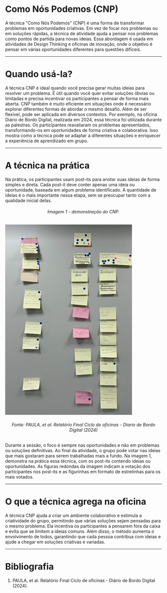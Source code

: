 # Como Nós Podemos (CNP)

A técnica "Como Nós Podemos" (CNP) é uma forma de transformar problemas em oportunidades criativas. Em vez de focar nos problemas ou em soluções rápidas, a técnica de atividade ajuda a pensar nos problemas como pontos de partida para novas ideias. Essa abordagem é usada em atividades de Design Thinking e oficinas de inovação, onde o objetivo é pensar em várias oportunidades diferentes para questões difíceis.

---

# Quando usá-la?

A técnica CNP é ideal quando você precisa gerar muitas ideias para resolver um problema. É útil quando você quer evitar soluções óbvias ou limitadas e precisa incentivar os participantes a pensar de forma mais aberta. CNP também é muito eficiente em situações onde é necessário explorar diferentes formas de abordar o mesmo desafio. Além de ser flexível, pode ser aplicada em diversos contextos. Por exemplo, na oficina Diário de Bordo Digital, realizada em 2024, essa técnica foi utilizada durante as palestras. Os participantes reavaliaram os problemas apresentados, transformando-os em oportunidades de forma criativa e colaborativa. Isso mostra como a técnica pode se adaptar a diferentes situações e enriquecer a experiência de aprendizado em grupo.

---

# A técnica na prática

Na prática, os participantes usam post-its para anotar suas ideias de forma simples e direta. Cada post-it deve conter apenas uma ideia ou oportunidade, baseada em algum problema identificado. A quantidade de ideias é o mais importante nessa etapa, sem se preocupar tanto com a qualidade inicial delas. 

<h6 align="center">Imagem 1 - demonstração do CNP.</h6>

![cnpImg](assets/img1-comoNosPodemos.png)

<h6 align="center">Fonte: PAULA, et al. Relatório Final Ciclo de oficinas - Diario de Bordo Digital (2024)</a></h6>

Durante a sessão, o foco é sempre nas oportunidades e não em problemas ou soluções definitivas. Ao final da atividade, o grupo pode votar nas ideias que mais gostaram para serem trabalhadas mais a fundo. Na imagem 1, demonstra na prática essa técnica, com os post-its contendo ideias ou oportunidades. As figuras redondas da imagem indicam a votação dos participantes nos post-its e as figurinhas em formato de estrelinhas para os mais votados.

---

# O que a técnica agrega na oficina

A técnica CNP ajuda a criar um ambiente colaborativo e estimula a criatividade do grupo, permitindo que várias soluções sejam pensadas para o mesmo problema. Ela incentiva os participantes a pensarem fora da caixa e evita que se limitem a ideias comuns. Além disso, o método aumenta o envolvimento de todos, garantindo que cada pessoa contribua com ideias e ajude a chegar em soluções criativas e variadas.

---

# Bibliografia

1. PAULA, et al. Relatório Final Ciclo de oficinas - Diário de Bordo Digital (2024).
